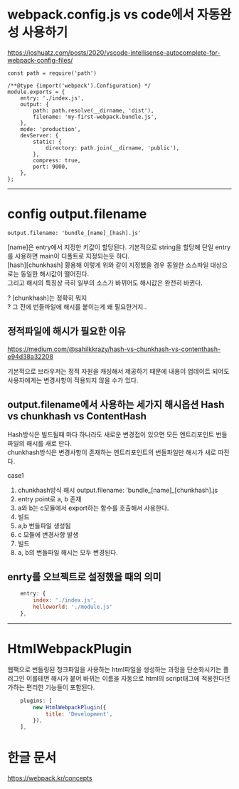
# webpack.config.js vs code에서 자동완성 사용하기  

https://joshuatz.com/posts/2020/vscode-intellisense-autocomplete-for-webpack-config-files/  

```
const path = require('path')

/**@type {import('webpack').Configuration} */
module.exports = {
    entry: './index.js',
    output: {
        path: path.resolve(__dirname, 'dist'),
        filename: 'my-first-webpack.bundle.js',
    },
    mode: 'production',
    devServer: {
        static: {
            directory: path.join(__dirname, 'public'),
        },
        compress: true,
        port: 9000,
    },
};
```
  
---
  
# config output.filename

```
output.filename: 'bundle_[name]_[hash].js' 
```
  
[name]은 entry에서 지정한 키값이 할당된다. 기본적으로 string을 할당해 단일 entry를 사용하면 main이 디폴트로 지정되는듯 하다.  
[hash][chunkhash] 황용해 이렇게 위와 같이 지정했을 경우 동일한 소스파일 대상으로는 동일한 해시값이 떨어진다.  
 그리고 해시의 특징상 극히 일부의 소스가 바뀌어도 해시값은 완전히 바뀐다.  
  
? [chunkhash]는 정확히 뭐지  
? 그 전에 번들파일에 해시를 붙이는게 왜 필요한거지..

## 정적파일에 해시가 필요한 이유
https://medium.com/@sahilkkrazy/hash-vs-chunkhash-vs-contenthash-e94d38a32208  

기본적으로 브라우저는 정적 자원을 캐싱해서 제공하기 때문에 내용이 업데이트 되어도 사용자에게는 변경사항이 적용되지 않을 수가 있다.

## output.filename에서 사용하는 세가지 해시옵션 Hash vs chunkhash vs ContentHash
  
Hash방식은 빌드될때 마다 하나라도 새로운 변경접이 있으면 모든 엔트리포인트 번들파일의 해시를 새로 딴다.  
chunkhash방식은 변경사항이 존재하는 엔트리포인트의 번들파일만 해시가 새로 따진다.  
  
case1  
1. chunkhash방식 해시
 output.filename: 'bundle_[name]_[chunkhash].js
2. entry point로 a, b 존재
3. a와 b는 c모듈에서 export하는 함수를 호출해서 사용한다.
4. 빌드 
5. a,b 번들파일 생성됨
6. c 모듈에 변경사항 발생 
7. 빌드
8. a, b의 번들파일 해시는 모두 변경된다.


## enrty를 오브젝트로 설정했을 때의 의미

``` javascript
    entry: {
        index: './index.js',
        helloworld: './module.js'
    },
```
  
---
  
# HtmlWebpackPlugin
  
웹팩으로 번들링된 청크파일을 사용하는 html파일을 생성하는 과정을 단순화시키는 플러그인
이를테면 해시가 붙어 바뀌는 이름을 자동으로 html의 script태그에 적용한다던가하는 편리한 기능들이 포함된다.  

``` javascript
    plugins: [
        new HtmlWebpackPlugin({
            title: 'Development',
        }),
    ],
```

# 한글 문서  
https://webpack.kr/concepts  
